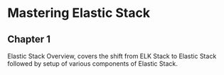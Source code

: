 # Mastering Elastic Stack
## Chapter 1
Elastic Stack Overview, covers the shift from ELK Stack to Elastic Stack followed by setup of various components of Elastic Stack.
